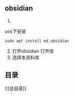 ## obsidian
1.
uos下安装
```
sudo apt install md.obsidian
```

2. 打开obsidian 打开库
3. 选择本资料库

## 目录
![[总目录]]